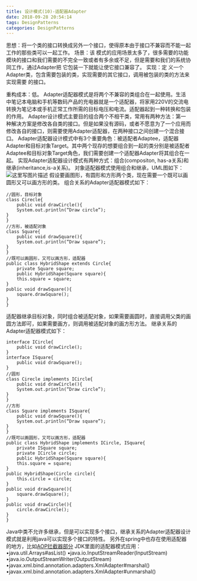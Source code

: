 ```yaml
---
title: 设计模式(10)-适配器Adapter
date: 2018-09-28 20:54:14
tags: DesignPatterns
categories: DesignPatterns
---
```

思想：将一个类的接口转换成另外一个接口，使得原本由于接口不兼容而不能一起工作的那些类可以一起工作。
场景：该 模式的应用场景太多了，很多需要的功能模块的接口和我们需要的不完全一致或者有多余或不足，但是需要和我们的系统协同工作，通过Adapter把 它包装一下就能让使它接口兼容了。
实现：定 义一个Adapter类，包含需要包装的类，实现需要的其它接口，调用被包装的类的方法来实现需要 的接口。
<!-- more -->
重构成本：低。
Adapter适配器模式是将两个不兼容的类组合在一起使用。生活中笔记本电脑和手机等数码产品的充电器就是一个适配器，将家用220V的交流电转换为笔记本或手机正常工作所需的目标电压和电流。适配器起到一种转换和包装的作用。
Adapter设计模式主要目的组合两个不相干类，常用有两种方法：第一种解决方案是修改各自类的接口。但是如果没有源码，或者不愿意为了一个应用而修改各自的接口，则需要使用Adapter适配器，在两种接口之间创建一个混合接口。
Adapter适配器设计模式中有3个重要角色：被适配者Adaptee，适配器Adapter和目标对象Target。其中两个现存的想要组合到一起的类分别是被适配者Adaptee和目标对象Target角色，我们需要创建一个适配器Adapter将其组合在一起。
实现Adapter适配器设计模式有两种方式：组合(compositon, has-a关系)和继承(inheritance,is-a关系)。
对象适配器模式使用组合和继承，UML图如下：
![这里写图片描述](20151031170024613.png)
假设要画图形，有圆形和方形两个类，现在需要一个既可以画圆形又可以画方形的类。
组合关系的Adapter适配器模式如下：

```
//圆形，目标对象
class Cirecle{
	public void drawCircle(){
	System.out.println(“Draw circle”);
}
}
//方形，被适配对象
class Square{
	public void drawSquare(){
	System.out.println(“Draw square”);
}
}
//既可以画圆形，又可以画方形，适配器
public class HybridShape extends Circle{
	private Square square;
	public HybridShape(Square square){
	this.square = square;
}
public void drawSquare(){
	square.drawSquare();
}
}
```
适配器继承目标对象，同时组合被适配对象，如果需要画圆时，直接调用父类的画圆方法即可，如果需要画方，则调用被适配对象的画方形方法。
继承关系的Adapter适配器模式如下：

```
interface ICircle{
	public void drawCircle();
}
interface ISquare{
	public void drawSquare();
}
//圆形
class Cirecle implements ICircle{
	public void drawCircle(){
	System.out.println(“Draw circle”);
}
}
//方形
class Square implements ISquare{
	public void drawSquare(){
	System.out.println(“Draw square”);
}
}
//既可以画圆形，又可以画方形，适配器
public class HybridShape implements ICircle, ISquare{
	private ISquare square;
	private ICircle circle;
	public HybridShape(Square square){
	this.square = square;
}
public HybridShape(Circle circle){
	this.circle = circle;
}
public void drawSquare(){
	square.drawSquare();
}
public void drawCircle(){
	circle.drawCircle();
}
}
```
Java中类不允许多继承，但是可以实现多个接口，继承关系的Adapter适配器设计模式就是利用java可以实现多个接口的特性。
另外在spring中也存在使用适配器的地方，比如[AOP拦截器部分](http://blog.csdn.net/wzq6578702/article/details/45898083)
JDK里面的适配器模式应用：
•java.util.Arrays#asList()
•java.io.InputStreamReader(InputStream)
•java.io.OutputStreamWriter(OutputStream)
•javax.xml.bind.annotation.adapters.XmlAdapter#marshal()
•javax.xml.bind.annotation.adapters.XmlAdapter#unmarshal()
